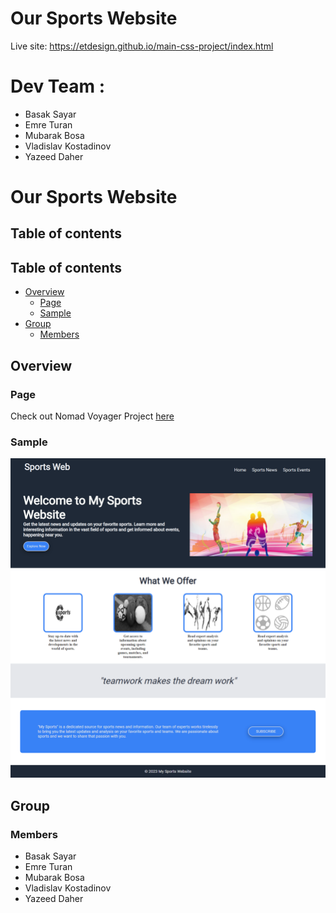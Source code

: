 # Our Sports Website
Live site: https://etdesign.github.io/main-css-project/index.html


# Dev Team :
- Basak Sayar
- Emre Turan
- Mubarak Bosa
- Vladislav Kostadinov
- Yazeed Daher

# Our Sports Website
## Table of contents
## Table of contents
- [Overview](#overview)
  - [Page](#page)
  - [Sample](#sample)
- [Group](#group)
  - [Members](#members)

## Overview
### Page
Check out Nomad Voyager Project [here](https://etdesign.github.io/main-css-project/index.html)

### Sample
![](./images/index_image.png)

## Group
### Members
- Basak Sayar
- Emre Turan
- Mubarak Bosa
- Vladislav Kostadinov
- Yazeed Daher



